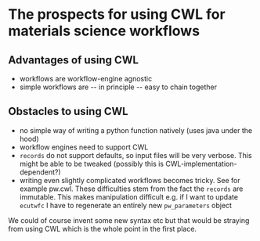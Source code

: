 # The prospects for using CWL for materials science workflows

## Advantages of using CWL
- workflows are workflow-engine agnostic
- simple workflows are -- in principle -- easy to chain together

## Obstacles to using CWL
- no simple way of writing a python function natively (uses java under the hood)
- workflow engines need to support CWL
- ``records`` do not support defaults, so input files will be very verbose. This might be able to be tweaked (possibly this is CWL-implementation-dependent?)
- writing even slightly complicated workflows becomes tricky. See for example pw.cwl. These difficulties stem from the fact the ``records`` are immutable. This makes manipulation difficult e.g. if I want to update ``ecutwfc`` I have to regenerate an entirely new ``pw_parameters`` object

We could of course invent some new syntax etc but that would be straying from using CWL which is the whole point in the first place.